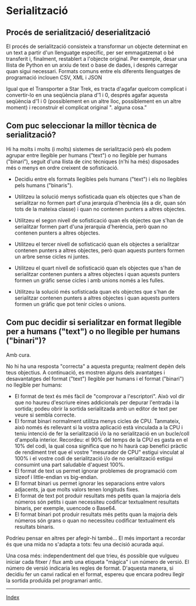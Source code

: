 # Serialització

## Procés de serialització/ deserialització

El procés de serialització consisteix a transformar un objecte determinat en un text a partir d'un llenguatge específic, per ser emmagatzemat o bé transferit i, finalment, restablert a l'objecte original.
Per exemple, desar una llista de Python en un arxiu de text o base de dades, i després carregar quan sigui necessari. Formats comuns entre els diferents llenguatges de programació inclouen CSV, XML i JSON

Igual que el Transporter a Star Trek, es tracta d'agafar quelcom complicat i convertir-lo en una seqüència plana d'1 i 0, després agafar aquesta seqüència d'1 i 0 (possiblement en un altre lloc, possiblement en un altre moment) i reconstruir el complicat original ". alguna cosa.”

## Com puc seleccionar la millor tècnica de serialització?

Hi ha molts i molts (i molts)  sistemes de serialització però els podem agrupar entre llegible per humans ("text") o no llegible per humans ("binari”), seguit d'una llista de cinc tècniques (n'hi ha més) disposades més o menys en ordre creixent de sofisticació.

* Decidiu entre els formats llegibles pels humans ("text") i els no llegibles pels humans ("binaris").
    
* Utilitzeu la solució menys sofisticada quan els objectes que s'han de serialitzar no formen part d'una jerarquia d'herència (és a dir, quan són tots de la mateixa classe) i quan no contenen punters a altres objectes.
    
* Utilitzeu el segon nivell de sofisticació quan els objectes que s'han de serialitzar formen part d'una jerarquia d'herència, però quan no contenen punters a altres objectes.
    
* Utilitzeu el tercer nivell de sofisticació quan els objectes a serialitzar contenen punters a altres objectes, però quan aquests punters formen un arbre sense cicles ni juntes.
    
* Utilitzeu el quart nivell de sofisticació quan els objectes que s'han de serialitzar contenen punters a altres objectes i quan aquests punters formen un gràfic sense cicles i amb unions només a les fulles.

* Utilitzeu la solució més sofisticada quan els objectes que s'han de serialitzar contenen punters a altres objectes i quan aquests punters formen un gràfic que pot tenir cicles o unions.

## Com puc decidir si serialitzar en format llegible per a humans ("text") o no llegible per humans ("binari")?

Amb cura.

No hi ha una resposta "correcta" a aquesta pregunta; realment depèn dels teus objectius. A continuació, es mostren alguns dels avantatges i desavantatges del format ("text") llegible per humans i el format ("binari") no llegible per humans:

* El format de text és més fàcil de "comprovar a l'escriptori". Això vol dir que no haureu d'escriure eines addicionals per depurar l'entrada i la sortida; podeu obrir la sortida serialitzada amb un editor de text per veure si sembla correcte.
* El format binari normalment utilitza menys cicles de CPU. Tanmateix, això només és rellevant si la vostra aplicació està vinculada a la CPU i teniu intenció de fer la serialització i/o la no serialització en un bucle/coll d'ampolla interior. Recordeu: el 90% del temps de la CPU es gasta en el 10% del codi, la qual cosa significa que no hi haurà cap benefici pràctic de rendiment tret que el vostre "mesurador de CPU" estigui vinculat al 100% i el vostre codi de serialització i/o de no serialització estigui consumint una part saludable d'aquest 100%.
* El format de text us permet ignorar problemes de programació com sizeof i little-endian vs big-endian.
* El format binari us permet ignorar les separacions entre valors adjacents, ja que molts valors tenen longituds fixes.
* El format de text pot produir resultats més petits quan la majoria dels números són petits i quan necessiteu codificar textualment resultats binaris, per exemple, uuencode o Base64.
* El format binari pot produir resultats més petits quan la majoria dels números són grans o quan no necessiteu codificar textualment els resultats binaris.

Podríeu pensar en altres per afegir-hi també... El més important a recordar és que una mida no s'adapta a tots: feu una decisió acurada aquí.

Una cosa més: independentment del que trieu, és possible que vulgueu iniciar cada fitxer / flux amb una etiqueta "màgica" i un número de versió. El número de versió indicaria les regles de format. D'aquesta manera, si decidiu fer un canvi radical en el format, espereu que encara podreu llegir la sortida produïda pel programari antic.


***
[Index](../../../README.md)

